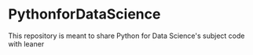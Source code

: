 # PythonforDataScience
This repository is meant to share Python for Data Science's subject code with leaner
